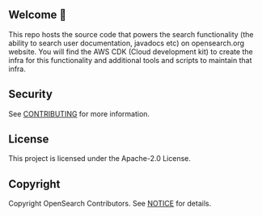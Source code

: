 ## Welcome 👋

This repo hosts the source code that powers the search functionality (the ability to search user documentation, javadocs etc) on opensearch.org website.
You will find the AWS CDK (Cloud development kit) to create the infra for this functionality and additional tools and scripts to maintain that infra.

## Security

See [CONTRIBUTING](CONTRIBUTING.md#security-issue-notifications) for more information.

## License

This project is licensed under the Apache-2.0 License.

## Copyright

Copyright OpenSearch Contributors. See [NOTICE](NOTICE.txt) for details.